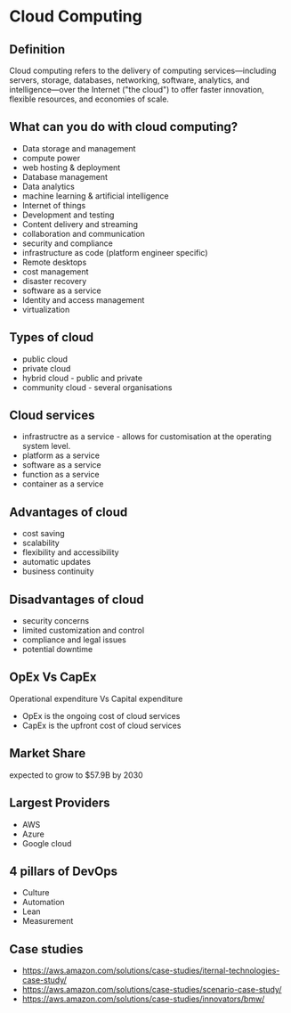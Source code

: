 # Cloud Computing

## Definition
Cloud computing refers to the delivery of computing services—including servers, storage, databases, networking, software, analytics, and intelligence—over the Internet ("the cloud") to offer faster innovation, flexible resources, and economies of scale.

## What can you do with cloud computing?
- Data storage and management
- compute power
- web hosting & deployment
- Database management
- Data analytics
- machine learning & artificial intelligence
- Internet of things
- Development and testing
- Content delivery and streaming
- collaboration and communication
- security and compliance
- infrastructure as code (platform engineer specific)
- Remote desktops
- cost management
- disaster recovery
- software as a service
- Identity and access management
- virtualization

## Types of cloud
- public cloud
- private cloud
- hybrid cloud - public and private
- community cloud - several organisations

## Cloud services
 - infrastructre as a service - allows for customisation at the operating system level.
 - platform as a service
 - software as a service
 - function as a service
 - container as a service

## Advantages of cloud
- cost saving
- scalability
- flexibility and accessibility
- automatic updates
- business continuity

## Disadvantages of cloud
- security concerns
- limited customization and control
- compliance and legal issues
- potential downtime

## OpEx Vs CapEx
Operational expenditure Vs Capital expenditure
- OpEx is the ongoing cost of cloud services
- CapEx is the upfront cost of cloud services

## Market Share 
expected to grow to $57.9B by 2030

## Largest Providers
- AWS
- Azure
- Google cloud

## 4 pillars of DevOps
- Culture
- Automation
- Lean
- Measurement

## Case studies
- https://aws.amazon.com/solutions/case-studies/iternal-technologies-case-study/
- https://aws.amazon.com/solutions/case-studies/scenario-case-study/
- https://aws.amazon.com/solutions/case-studies/innovators/bmw/

